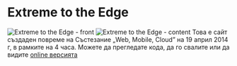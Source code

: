 # Extreme to the Edge
![Extreme to the Edge - front](http://i.imgur.com/IKGpcKt.png)
![Extreme to the Edge - content](http://i.imgur.com/XfNPCkc.jpg)
Това е сайт създаден повреме на Състезание „Web, Mobile, Cloud” на 19 април 2014 г, в рамките на 4 часа.
Можете да прегледате кода, да го свалите или да видите [online версията](googledrive.com/host/0B6Xbr77w5NfRc3FUOThzVGEtRVU)
